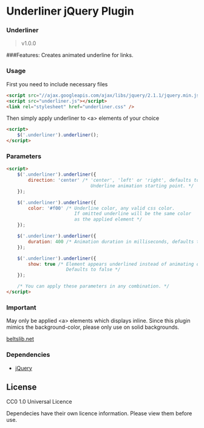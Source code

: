 Underliner jQuery Plugin
========================


### Underliner ###
>v1.0.0

###Features:
Creates animated underline for links.

### Usage
First you need to include necessary files
```html
<script src="//ajax.googleapis.com/ajax/libs/jquery/2.1.1/jquery.min.js"></script>
<script src="underliner.js"></script>
<link rel="stylesheet" href="underliner.css" />
```

Then simply apply underliner to &lt;a&gt; elements of your choice
```html
<script>
	$('.underliner').underliner();
</script>
```

### Parameters
```html
<script>
	$('.underliner').underliner({
		direction: 'center' /* 'center', 'left' or 'right', defaults to 'center'
							   Underline animation starting point. */
	});

	$('.underliner').underliner({
		color: '#f00' /* Underline color, any valid css color.
		                 If omitted underline will be the same color
		                 as the applied element */
	});

	$('.underliner').underliner({
		duration: 400 /* Animation duration in milliseconds, defaults to 200 */
	});

	$('.underliner').underliner({
		show: true /* Element appears underlined instead of animating on hover.
					  Defaults to false */
	});

	/* You can apply these parameters in any combination. */
</script>
```

### Important
May only be applied &lt;a&gt; elements which displays inline. Since this plugin mimics the background-color, please only use on solid backgrounds.

[beltslib.net](http://beltslib.net/)

### Dependencies
* [jQuery](http://jquery.com/)

License
------------
CC0 1.0 Universal Licence

Dependecies have their own licence information. Please view them before use.
